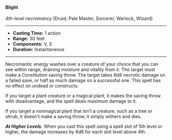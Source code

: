 #### Blight
*4th-level necromancy* (Druid, Pale Master, Sorcerer, Warlock, Wizard)
___
- **Casting Time:** 1 action
- **Range:** 30 feet
- **Components:** V, S
- **Duration:** Instantaneous
---
Necromantic energy washes over a creature of your choice that you can see within range, draining moisture and vitality from it. The target must make a Constitution saving throw. The target takes 8d8 necrotic damage on a failed save, or half as much damage on a successful one. This spell has no effect on undead or constructs.

If you target a plant creature or a magical plant, it makes the saving throw with disadvantage, and the spell deals maximum damage to it.

If you target a nonmagical plant that isn't a creature, such as a tree or shrub, it doesn't make a saving throw, it simply withers and dies.

***At Higher Levels.*** When you cast this spell using a spell slot of 5th level or higher, the damage increases by 8d8 for each slot level above 4th.